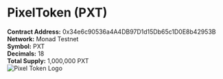 # PixelToken (PXT)
**Contract Address:** 0x34e6c90536a4A4DB97D1d15Db65c1D0E8b42953B  
**Network:** Monad Testnet  
**Symbol:** PXT  
**Decimals:** 18  
**Total Supply:** 1,000,000 PXT  
![Pixel Token Logo](https://raw.githubusercontent.com/YourUsername/pixel-token/main/pixel-token-logo.png)
